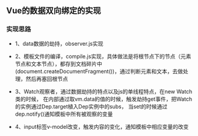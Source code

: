 ## Vue的数据双向绑定的实现
### 实现思路
- 1、data数据的劫持，observer.js实现
- 2、模板文件的编译，compile.js实现，具体做法是将根节点下的节点（元素节点和文本节点），都存到文档碎片中(document.createDocumentFragment())，通过判断元素和文本，去做处理，然后再塞回根节点
- 3、Watch观察者，通过数据劫持的特点以及js的单线程特点，在new Watch类的时候，
在内部通过取vm.data的值的时候，触发劫持get事件，把Watch的实例通过Dep.target植入Dep实例中的subs，
当set的时候通过dep.notify()通知模板中所有被观察的变量

- 4、input标签v-model改变，触发内容的变化，通知模板中相应变量的改变